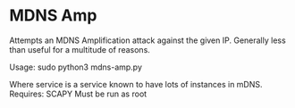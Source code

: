 # MDNS Amp

Attempts an MDNS Amplification attack against the given IP. Generally less than useful for a multitude of reasons.

Usage: sudo python3 mdns-amp.py <interface> <target> <service>

Where service is a service known to have lots of instances in mDNS.
Requires: SCAPY
Must be run as root
